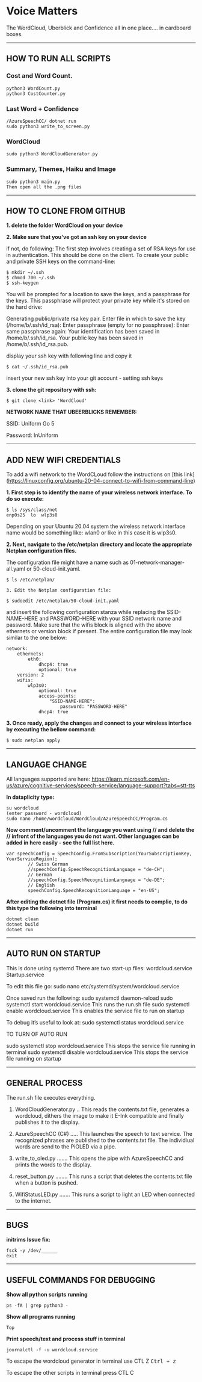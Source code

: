 # Voice Matters
The WordCloud, Uberblick and Confidence all in one place.... in cardboard boxes.
 
  ******************************************************************************
## HOW TO RUN ALL SCRIPTS

### Cost and Word Count.
	python3 WordCount.py
	python3 CostCounter.py

### Last Word + Confidence
   	/AzureSpeechCC/ dotnet run
   	sudo python3 write_to_screen.py

### WordCloud
   	sudo python3 WordCloudGenerator.py

### Summary, Themes, Haiku and Image
	sudo python3 main.py
   	Then open all the .png files 

  ******************************************************************************
## HOW TO CLONE FROM GITHUB

**1. delete the folder WordCloud on your device**

**2. Make sure that you've got an ssh key on your device**

if not, do following:
The first step involves creating a set of RSA keys for use in authentication.
This should be done on the client.
To create your public and private SSH keys on the command-line:
```
$ mkdir ~/.ssh
$ chmod 700 ~/.ssh
$ ssh-keygen
```
You will be prompted for a location to save the keys, and a passphrase for the keys. This passphrase will protect your private key while it's stored on the hard drive:

Generating public/private rsa key pair.
Enter file in which to save the key (/home/b/.ssh/id_rsa):
Enter passphrase (empty for no passphrase):
Enter same passphrase again:
Your identification has been saved in /home/b/.ssh/id_rsa.
Your public key has been saved in /home/b/.ssh/id_rsa.pub.

display your ssh key with following line and copy it
```
$ cat ~/.ssh/id_rsa.pub
```
insert your new ssh key into your git account - setting ssh keys

**3. clone the git repository with ssh:**
```
$ git clone <link> 'WordCloud'
```

**NETWORK NAME THAT UBEERBLICKS REMEMBER:**

SSID: Uniform Go 5

Password: InUniform

  ******************************************************************************
## ADD NEW WIFI CREDENTIALS

To add a wifi network to the WordCLoud follow the instructions on [this link] (https://linuxconfig.org/ubuntu-20-04-connect-to-wifi-from-command-line)


**1. First step is to identify the name of your wireless network interface. To do so execute:**

```
$ ls /sys/class/net
enp0s25  lo  wlp3s0
```

Depending on your Ubuntu 20.04 system the wireless network interface name would be something like: wlan0 or like in this case it is wlp3s0.

**2. Next, navigate to the /etc/netplan directory and locate the appropriate Netplan configuration files.**

The configuration file might have a name such as 01-network-manager-all.yaml or 50-cloud-init.yaml.
   
```
$ ls /etc/netplan/

3. Edit the Netplan configuration file:
   
$ sudoedit /etc/netplan/50-cloud-init.yaml
```

and insert the following configuration stanza while replacing the SSID-NAME-HERE and PASSWORD-HERE with your SSID network name and password. Make sure that the wifis block is aligned with the above ethernets or version block if present. The entire configuration file may look similar to the one below:

```
network:
    ethernets:
        eth0:
            dhcp4: true
            optional: true
    version: 2
    wifis:
        wlp3s0:
            optional: true
            access-points:
                "SSID-NAME-HERE":
                    password: "PASSWORD-HERE"
            dhcp4: true
```

**3. Once ready, apply the changes and connect to your wireless interface by executing the bellow command:**

```
$ sudo netplan apply
```

 ******************************************************************************
## LANGUAGE CHANGE

All languages supported are here: https://learn.microsoft.com/en-us/azure/cognitive-services/speech-service/language-support?tabs=stt-tts

**In dataplicity type:**
```
su wordcloud
(enter password - wordcloud)
sudo nano /home/wordcloud/WordCloud/AzureSpeechCC/Program.cs
```

**Now comment/uncomment the language you want using // and delete the // infront of the languages you do not want. Other languages can be added in here easily - see the full list here.**

```
var speechConfig = SpeechConfig.FromSubscription(YourSubscriptionKey, YourServiceRegion);
        // Swiss German
        //speechConfig.SpeechRecognitionLanguage = "de-CH";
        // German
        //speechConfig.SpeechRecognitionLanguage = "de-DE";
        // English
        speechConfig.SpeechRecognitionLanguage = "en-US";

```

**After editing the dotnet file (Program.cs) it first needs to complie, to do this type the following into terminal**
```
dotnet clean
dotnet build
dotnet run
```
 ******************************************************************************
 ## AUTO RUN ON STARTUP
 
 This is done using systemd
There are two start-up files:
wordcloud.service
Startup.service

 To edit this file go:
 sudo nano etc/systemd/system/wordcloud.service
 
 Once saved run the following:
 sudo systemctl daemon-reload
 sudo systemctl start wordcloud.service		This runs the run.sh file
 sudo systemctl enable wordcloud.service	This enables the service file to run on startup


To debug it’s useful to look at:
 sudo systemctl status wordcloud.service

		
 
 TO TURN OF AUTO RUN
 
 sudo systemctl stop wordcloud.service		This stops the service file running in terminal
 sudo systemctl disable wordcloud.service	This stops the service file running on startup
 

 ******************************************************************************
## GENERAL PROCESS

The run.sh file executes everything.
1. WordCloudGenerator.py .. This reads the contents.txt file, generates a wordcloud, dithers the image to make it E-Ink compatible and finally publishes it to the display.

2. AzureSpeechCC (C#) ..... This launches the speech to text service. The recognized phrases are published to the contents.txt file. The individiual words are send to the PiOLED via a pipe.

3. write_to_oled.py ....... This opens the pipe with AzureSpeechCC and prints the words to the display.

4. reset_button.py ........ This runs a script that deletes the contents.txt file when a button is pushed.
   
5. WifiStatusLED.py ....... This runs a script to light an LED when connected to the internet.


******************************************************************************
## BUGS

**initrims Issue fix:**

```
fsck -y /dev/______
exit
```

 ******************************************************************************
## USEFUL COMMANDS FOR DEBUGGING

**Show all python scripts running**
```
ps -fA | grep python3 - 		
```
**Show all programs running**
```
Top
```
**Print speech/text and process stuff in terminal**
```					
journalctl -f -u wordcloud.service	
```

To escape the wordcloud generator in terminal use CTL Z
<kbd>Ctrl<kbd> + <kbd>z<kbd>

To escape the other scripts in terminal press CTL C

